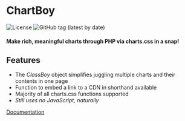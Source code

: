 # ChartBoy
![License](https://img.shields.io/github/license/wolfgang-degroot/chartboy)
![GitHub tag (latest by date)](https://img.shields.io/github/v/tag/wolfgang-degroot/chartboy)
#### Make rich, meaningful charts through PHP via charts.css in a snap!

## Features
  - The _ClassBoy_ object simplifies juggling multiple charts and their contents in one page
  - Function to embed a link to a CDN in shorthand available
  - Majority of all charts.css functions supported
  - _Still uses no JavaScript, naturally_

[Documentation](https://wolfgang-degroot.github.io/ChartBoy/)
